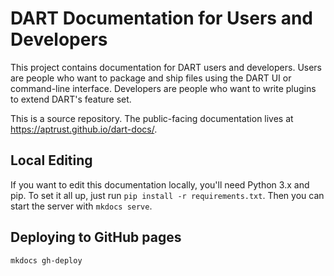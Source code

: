 # DART Documentation for Users and Developers

This project contains documentation for DART users and developers. Users are people who want to package and ship files using the DART UI or command-line interface. Developers are people who want to write plugins to extend DART's feature set.

This is a source repository. The public-facing documentation lives at https://aptrust.github.io/dart-docs/.

## Local Editing

If you want to edit this documentation locally, you'll need Python 3.x and pip. To set it all up, just run
`pip install -r requirements.txt`. Then you can start the server with `mkdocs serve`.

## Deploying to GitHub pages

```
mkdocs gh-deploy
```
